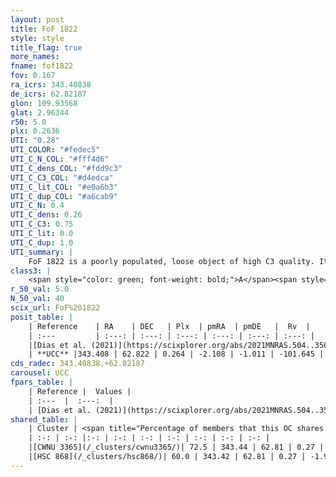 ```yaml
---
layout: post
title: FoF 1822
style: style
title_flag: true
more_names: 
fname: fof1822
fov: 0.167
ra_icrs: 343.40838
de_icrs: 62.82187
glon: 109.93568
glat: 2.96344
r50: 5.0
plx: 0.2636
UTI: "0.28"
UTI_COLOR: "#fedec5"
UTI_C_N_COL: "#fff4d6"
UTI_C_dens_COL: "#fdd9c3"
UTI_C_C3_COL: "#d4edca"
UTI_C_lit_COL: "#e0a6b3"
UTI_C_dup_COL: "#a6cab9"
UTI_C_N: 0.4
UTI_C_dens: 0.26
UTI_C_C3: 0.75
UTI_C_lit: 0.0
UTI_C_dup: 1.0
UTI_summary: |
    FoF 1822 is a poorly populated, loose object of high C3 quality. It is rarely studied in the literature. This object shares a significant percentage of members with 2 later reported entries.
class3: |
    <span style="color: green; font-weight: bold;">A</span><span style="color: #FFC300; font-weight: bold;">B</span>
r_50_val: 5.0
N_50_val: 40
scix_url: FoF%201822
posit_table: |
    | Reference    | RA    | DEC   | Plx  | pmRA  | pmDE   |  Rv  |
    | :---         | :---: | :---: | :---: | :---: | :---: | :---: |
    |[Dias et al. (2021)](https://scixplorer.org/abs/2021MNRAS.504..356D) | 343.408 | 62.829 | 0.251 | -2.243 | -0.991 | -57.24 |
    | **UCC** |343.408 | 62.822 | 0.264 | -2.108 | -1.011 | -101.645 | 
cds_radec: 343.40838,+62.82187
carousel: UCC
fpars_table: |
    | Reference |  Values |
    | :---  |  :---:  |
    | [Dias et al. (2021)](https://scixplorer.org/abs/2021MNRAS.504..356D) | `Av=3.073, Dist=2834, logage=7.109, [Fe/H]=-0.064` |
shared_table: |
    | Cluster | <span title="Percentage of members that this OC shares with the ones listed">%</span>   | RA   | DEC   | Plx   | pmRA  | pmDE  | Rv | UTI |
    | :-: | :-: |:-: | :-: | :-: | :-: | :-: | :-: | :-: |
    |[CWNU 3365](/_clusters/cwnu3365/)| 72.5 | 343.44 | 62.81 | 0.27 | -1.99 | -1.02 | -56.86 |0.21 |
    |[HSC 868](/_clusters/hsc868/)| 60.0 | 343.42 | 62.81 | 0.27 | -1.98 | -1.01 | -56.86 |0.41 |
---
```

